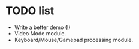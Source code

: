 # TODO list

- Write a better demo (!)
- Video Mode module.
- Keyboard/Mouse/Gamepad processing module.
